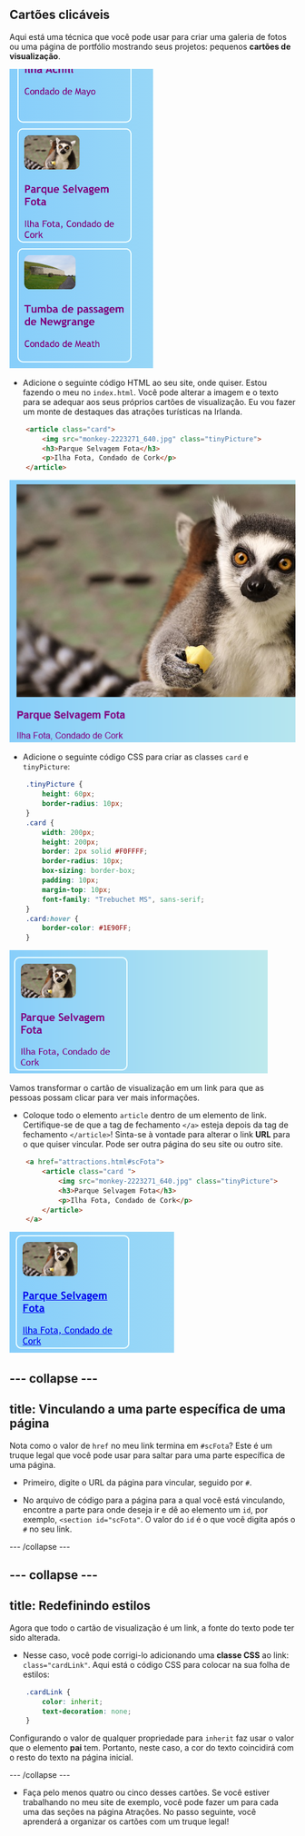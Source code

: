## Cartões clicáveis

Aqui está uma técnica que você pode usar para criar uma galeria de fotos ou uma página de portfólio mostrando seus projetos: pequenos **cartões de visualização**.

![Cartão de visualização mostrando uma miniatura da imagem e algum texto](images/cardsPreview.png)

+ Adicione o seguinte código HTML ao seu site, onde quiser. Estou fazendo o meu no `index.html`. Você pode alterar a imagem e o texto para se adequar aos seus próprios cartões de visualização. Eu vou fazer um monte de destaques das atrações turísticas na Irlanda.

```html
    <article class="card">
        <img src="monkey-2223271_640.jpg" class="tinyPicture">
        <h3>Parque Selvagem Fota</h3>
        <p>Ilha Fota, Condado de Cork</p>
    </article>
```

![Imagem e texto antes de serem aplicados estilos](images/cardUnstyled.png)

+ Adicione o seguinte código CSS para criar as classes `card` e `tinyPicture`:

```css
    .tinyPicture {
        height: 60px;
        border-radius: 10px;
    }
    .card {
        width: 200px;
        height: 200px;
        border: 2px solid #F0FFFF;
        border-radius: 10px;
        box-sizing: border-box;
        padding: 10px;
        margin-top: 10px;
        font-family: "Trebuchet MS", sans-serif;
    }
    .card:hover {
        border-color: #1E90FF;
    }
```

![Imagem e texto com estilo para criar um pequeno efeito de cartão](images/cardStyled.png)

Vamos transformar o cartão de visualização em um link para que as pessoas possam clicar para ver mais informações.

+ Coloque todo o elemento `article` dentro de um elemento de link. Certifique-se de que a tag de fechamento `</a>` esteja depois da tag de fechamento `</article>`! Sinta-se à vontade para alterar o link **URL** para o que quiser vincular. Pode ser outra página do seu site ou outro site.

```html
    <a href="attractions.html#scFota">  
        <article class="card ">
            <img src="monkey-2223271_640.jpg" class="tinyPicture">
            <h3>Parque Selvagem Fota</h3>
            <p>Ilha Fota, Condado de Cork</p>
        </article>
    </a>
```

![Texto e imagem que foram transformados em um link](images/cardLink.png)

## \--- collapse \---

## title: Vinculando a uma parte específica de uma página

Nota como o valor de `href` no meu link termina em `#scFota`? Este é um truque legal que você pode usar para saltar para uma parte específica de uma página.

+ Primeiro, digite o URL da página para vincular, seguido por `#`.

+ No arquivo de código para a página para a qual você está vinculando, encontre a parte para onde deseja ir e dê ao elemento um `id`, por exemplo, `<section id="scFota"`. O valor do `id` é o que você digita após o `#` no seu link.

\--- /collapse \---

## \--- collapse \---

## title: Redefinindo estilos

Agora que todo o cartão de visualização é um link, a fonte do texto pode ter sido alterada.

+ Nesse caso, você pode corrigi-lo adicionando uma **classe CSS** ao link: `class="cardLink"`. Aqui está o código CSS para colocar na sua folha de estilos:

```css
    .cardLink {
        color: inherit;
        text-decoration: none;
    }
```

Configurando o valor de qualquer propriedade para `inherit` faz usar o valor que o elemento **pai** tem. Portanto, neste caso, a cor do texto coincidirá com o resto do texto na página inicial.

\--- /collapse \---

+ Faça pelo menos quatro ou cinco desses cartões. Se você estiver trabalhando no meu site de exemplo, você pode fazer um para cada uma das seções na página Atrações. No passo seguinte, você aprenderá a organizar os cartões com um truque legal!